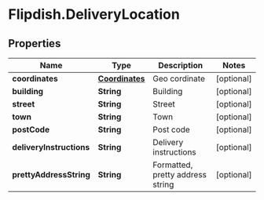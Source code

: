 # Flipdish.DeliveryLocation

## Properties
Name | Type | Description | Notes
------------ | ------------- | ------------- | -------------
**coordinates** | [**Coordinates**](Coordinates.md) | Geo cordinate | [optional] 
**building** | **String** | Building | [optional] 
**street** | **String** | Street | [optional] 
**town** | **String** | Town | [optional] 
**postCode** | **String** | Post code | [optional] 
**deliveryInstructions** | **String** | Delivery instructions | [optional] 
**prettyAddressString** | **String** | Formatted, pretty address string | [optional] 


